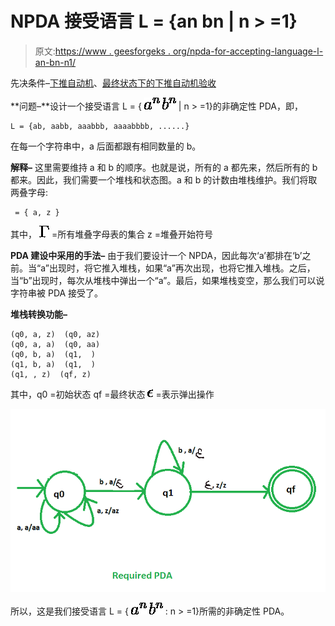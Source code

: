 # NPDA 接受语言 L = {an bn | n > =1}

> 原文:[https://www . geesforgeks . org/npda-for-accepting-language-l-an-bn-n1/](https://www.geeksforgeeks.org/npda-for-accepting-the-language-l-an-bn-n1/)

先决条件–[下推自动机](https://www.geeksforgeeks.org/theory-of-computation-pushdown-automata/)、[最终状态下的下推自动机验收](https://www.geeksforgeeks.org/pushdown-automata-acceptance-final-state/)

**问题–**设计一个接受语言 L = { ![a^n](img/347b4ff81cbcc2fb2ff95c05c9438df8.png "Rendered by QuickLaTeX.com") ![b^n](img/ccc205985e45e55e57f89bc858ee68c9.png "Rendered by QuickLaTeX.com") | n > =1}的非确定性 PDA，即，

```
L = {ab, aabb, aaabbb, aaaabbbb, ......} 
```

在每一个字符串中，a 后面都跟有相同数量的 b。

**解释–**
这里需要维持 a 和 b 的顺序。也就是说，所有的 a 都先来，然后所有的 b 都来。因此，我们需要一个堆栈和状态图。a 和 b 的计数由堆栈维护。我们将取两叠字母:

```
 = { a, z }
```

其中，
![\Gamma](img/7227a362929bad8def3d7ea099742850.png "Rendered by QuickLaTeX.com") =所有堆叠字母表的集合
z =堆叠开始符号

**PDA 建设中采用的手法–**
由于我们要设计一个 NPDA，因此每次‘a’都排在‘b’之前。当“a”出现时，将它推入堆栈，如果“a”再次出现，也将它推入堆栈。之后，当“b”出现时，每次从堆栈中弹出一个“a”。最后，如果堆栈变空，那么我们可以说字符串被 PDA 接受了。

**堆栈转换功能–**

```
(q0, a, z)  (q0, az)
(q0, a, a)  (q0, aa)
(q0, b, a)  (q1,  )
(q1, b, a)  (q1,  )
(q1, , z)  (qf, z)     

```

其中，q0 =初始状态
qf =最终状态
![\epsilon](img/9e0d0faaeb36399f71c3ccdd6c2b69d0.png "Rendered by QuickLaTeX.com") =表示弹出操作

![](img/5c9770ab91517f003802e3c0608e4307.png)

所以，这是我们接受语言 L = { ![a^n](img/347b4ff81cbcc2fb2ff95c05c9438df8.png "Rendered by QuickLaTeX.com") ![b^n](img/ccc205985e45e55e57f89bc858ee68c9.png "Rendered by QuickLaTeX.com") : n > =1}所需的非确定性 PDA。